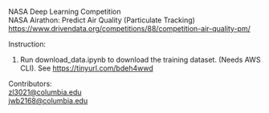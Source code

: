 NASA Deep Learning Competition  
NASA Airathon: Predict Air Quality (Particulate Tracking)  
https://www.drivendata.org/competitions/88/competition-air-quality-pm/  
  
Instruction:  
1. Run download_data.ipynb to download the training dataset. (Needs AWS CLI). See https://tinyurl.com/bdeh4wwd  
  
Contributors:  
zl3021@columbia.edu  
jwb2168@columbia.edu  